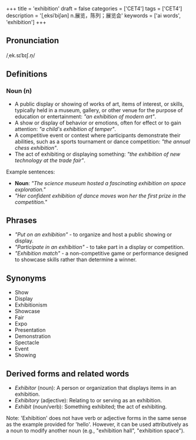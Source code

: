 +++
title = 'exhibition'
draft = false
categories = ['CET4']
tags = ['CET4']
description = '[ˌeksiˈbi∫ən] n.展览，陈列；展览会'
keywords = ['ai words', 'exhibition']
+++

## Pronunciation
/ˌek.sɪˈbɪʃ.n̩/

## Definitions
### Noun (n)
- A public display or showing of works of art, items of interest, or skills, typically held in a museum, gallery, or other venue for the purpose of education or entertainment: _"an exhibition of modern art"_.
- A show or display of behavior or emotions, often for effect or to gain attention: _"a child's exhibition of temper"_.
- A competitive event or contest where participants demonstrate their abilities, such as a sports tournament or dance competition: _"the annual chess exhibition"_.
- The act of exhibiting or displaying something: _"the exhibition of new technology at the trade fair"_.

Example sentences:
- **Noun**: _"The science museum hosted a fascinating exhibition on space exploration."_
- _"Her confident exhibition of dance moves won her the first prize in the competition."_

## Phrases
- _"Put on an exhibition"_ - to organize and host a public showing or display.
- _"Participate in an exhibition"_ - to take part in a display or competition.
- _"Exhibition match"_ - a non-competitive game or performance designed to showcase skills rather than determine a winner.

## Synonyms
- Show
- Display
- Exhibitionism
- Showcase
- Fair
- Expo
- Presentation
- Demonstration
- Spectacle
- Event
- Showing

## Derived forms and related words
- _Exhibitor_ (noun): A person or organization that displays items in an exhibition.
- _Exhibitory_ (adjective): Relating to or serving as an exhibition.
- _Exhibit_ (noun/verb): Something exhibited; the act of exhibiting. 

Note: 'Exhibition' does not have verb or adjective forms in the same sense as the example provided for 'hello'. However, it can be used attributively as a noun to modify another noun (e.g., "exhibition hall", "exhibition space").

